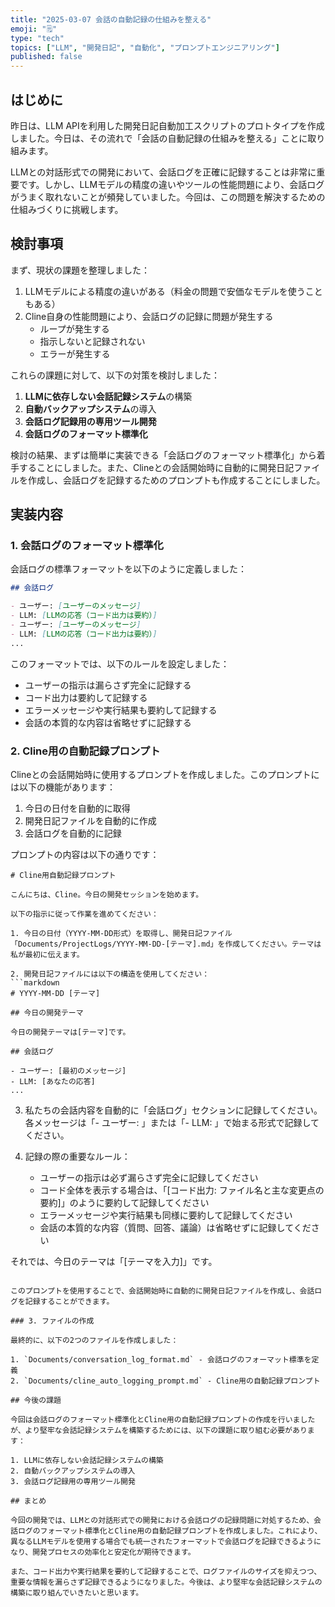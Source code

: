 ```yaml
---
title: "2025-03-07 会話の自動記録の仕組みを整える"
emoji: "🗒️"
type: "tech"
topics: ["LLM", "開発日記", "自動化", "プロンプトエンジニアリング"]
published: false
---
```


## はじめに

昨日は、LLM APIを利用した開発日記自動加工スクリプトのプロトタイプを作成しました。今日は、その流れで「会話の自動記録の仕組みを整える」ことに取り組みます。

LLMとの対話形式での開発において、会話ログを正確に記録することは非常に重要です。しかし、LLMモデルの精度の違いやツールの性能問題により、会話ログがうまく取れないことが頻発していました。今回は、この問題を解決するための仕組みづくりに挑戦します。

## 検討事項

まず、現状の課題を整理しました：

1. LLMモデルによる精度の違いがある（料金の問題で安価なモデルを使うこともある）
2. Cline自身の性能問題により、会話ログの記録に問題が発生する
   - ループが発生する
   - 指示しないと記録されない
   - エラーが発生する

これらの課題に対して、以下の対策を検討しました：

1. **LLMに依存しない会話記録システム**の構築
2. **自動バックアップシステム**の導入
3. **会話ログ記録用の専用ツール開発**
4. **会話ログのフォーマット標準化**

検討の結果、まずは簡単に実装できる「会話ログのフォーマット標準化」から着手することにしました。また、Clineとの会話開始時に自動的に開発日記ファイルを作成し、会話ログを記録するためのプロンプトも作成することにしました。

## 実装内容

### 1. 会話ログのフォーマット標準化

会話ログの標準フォーマットを以下のように定義しました：

```markdown
## 会話ログ

- ユーザー: [ユーザーのメッセージ]
- LLM: [LLMの応答（コード出力は要約）]
- ユーザー: [ユーザーのメッセージ]
- LLM: [LLMの応答（コード出力は要約）]
...
```

このフォーマットでは、以下のルールを設定しました：

- ユーザーの指示は漏らさず完全に記録する
- コード出力は要約して記録する
- エラーメッセージや実行結果も要約して記録する
- 会話の本質的な内容は省略せずに記録する

### 2. Cline用の自動記録プロンプト

Clineとの会話開始時に使用するプロンプトを作成しました。このプロンプトには以下の機能があります：

1. 今日の日付を自動的に取得
2. 開発日記ファイルを自動的に作成
3. 会話ログを自動的に記録

プロンプトの内容は以下の通りです：

```
# Cline用自動記録プロンプト

こんにちは、Cline。今日の開発セッションを始めます。

以下の指示に従って作業を進めてください：

1. 今日の日付（YYYY-MM-DD形式）を取得し、開発日記ファイル「Documents/ProjectLogs/YYYY-MM-DD-[テーマ].md」を作成してください。テーマは私が最初に伝えます。

2. 開発日記ファイルには以下の構造を使用してください：
```markdown
# YYYY-MM-DD [テーマ]

## 今日の開発テーマ

今日の開発テーマは[テーマ]です。

## 会話ログ

- ユーザー: [最初のメッセージ]
- LLM: [あなたの応答]
...
```

3. 私たちの会話内容を自動的に「会話ログ」セクションに記録してください。各メッセージは「- ユーザー: 」または「- LLM: 」で始まる形式で記録してください。

4. 記録の際の重要なルール：
   - ユーザーの指示は必ず漏らさず完全に記録してください
   - コード全体を表示する場合は、「[コード出力: ファイル名と主な変更点の要約]」のように要約して記録してください
   - エラーメッセージや実行結果も同様に要約して記録してください
   - 会話の本質的な内容（質問、回答、議論）は省略せずに記録してください

それでは、今日のテーマは「[テーマを入力]」です。
```

このプロンプトを使用することで、会話開始時に自動的に開発日記ファイルを作成し、会話ログを記録することができます。

### 3. ファイルの作成

最終的に、以下の2つのファイルを作成しました：

1. `Documents/conversation_log_format.md` - 会話ログのフォーマット標準を定義
2. `Documents/cline_auto_logging_prompt.md` - Cline用の自動記録プロンプト

## 今後の課題

今回は会話ログのフォーマット標準化とCline用の自動記録プロンプトの作成を行いましたが、より堅牢な会話記録システムを構築するためには、以下の課題に取り組む必要があります：

1. LLMに依存しない会話記録システムの構築
2. 自動バックアップシステムの導入
3. 会話ログ記録用の専用ツール開発

## まとめ

今回の開発では、LLMとの対話形式での開発における会話ログの記録問題に対処するため、会話ログのフォーマット標準化とCline用の自動記録プロンプトを作成しました。これにより、異なるLLMモデルを使用する場合でも統一されたフォーマットで会話ログを記録できるようになり、開発プロセスの効率化と安定化が期待できます。

また、コード出力や実行結果を要約して記録することで、ログファイルのサイズを抑えつつ、重要な情報を漏らさず記録できるようになりました。今後は、より堅牢な会話記録システムの構築に取り組んでいきたいと思います。 